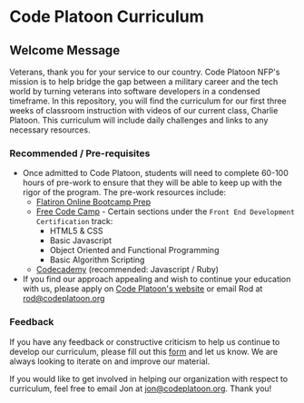 # Code Platoon Curriculum

## Welcome Message
Veterans, thank you for your service to our country. Code Platoon NFP's mission is to help bridge the gap between a  military career and the tech world by turning veterans into software developers in a condensed timeframe.
In this repository, you will find the curriculum for our first three weeks of classroom instruction with videos of our current class, Charlie Platoon. This curriculum will include daily challenges and links to any necessary resources. 

### Recommended / Pre-requisites
* Once admitted to Code Platoon, students will need to complete 60-100 hours of pre-work to ensure that they will be able to keep up with the rigor of the program. The pre-work resources include:
  * [Flatiron Online Bootcamp Prep](https://flatironschool.com/programs/online-bootcamp-prep-course/)
  * [Free Code Camp](https://www.freecodecamp.com) - Certain sections under the `Front End Development Certification` track:
    * HTML5 & CSS
    * Basic Javascript
    * Object Oriented and Functional Programming
    * Basic Algorithm Scripting
  * [Codecademy](www.codecademy.com) (recommended: Javascript / Ruby)
* If you find our approach appealing and wish to continue your education with us, please apply on [Code Platoon's website](http://www.codeplatoon.org/apply/) or email Rod at rod@codeplatoon.org

### Feedback
If you have any feedback or constructive criticism to help us continue to develop our curriculum, please fill out this [form](https://goo.gl/forms/zhGXccB5leHbkNLF2) and let us know. We are always looking to iterate on and improve our material.

If you would like to get involved in helping our organization with respect to curriculum, feel free to email Jon at jon@codeplatoon.org. Thank you!
